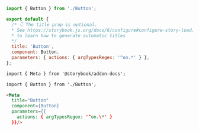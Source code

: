```js filename="Button.stories.js|jsx|ts|tsx" renderer="common" language="js"
import { Button } from './Button';

export default {
  /* 👇 The title prop is optional.
  * See https://storybook.js.org/docs/6/configure#configure-story-loading
  * to learn how to generate automatic titles
  */
  title: 'Button',
  component: Button,
  parameters: { actions: { argTypesRegex: '^on.*' } },
};
```
```md filename="Button.stories.mdx" renderer="common" language="mdx"
import { Meta } from '@storybook/addon-docs';

import { Button } from './Button';

<Meta 
  title="Button"
  component={Button} 
  parameters={{ 
    actions: { argTypesRegex: '^on.\*' } 
  }}/>
```
